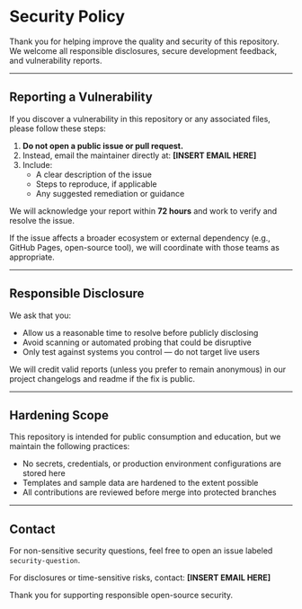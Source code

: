 # Security Policy

Thank you for helping improve the quality and security of this repository. We welcome all responsible disclosures, secure development feedback, and vulnerability reports.

---

## Reporting a Vulnerability
If you discover a vulnerability in this repository or any associated files, please follow these steps:

1. **Do not open a public issue or pull request.**
2. Instead, email the maintainer directly at: **[INSERT EMAIL HERE]**
3. Include:
   - A clear description of the issue
   - Steps to reproduce, if applicable
   - Any suggested remediation or guidance

We will acknowledge your report within **72 hours** and work to verify and resolve the issue.

If the issue affects a broader ecosystem or external dependency (e.g., GitHub Pages, open-source tool), we will coordinate with those teams as appropriate.

---

## Responsible Disclosure
We ask that you:
- Allow us a reasonable time to resolve before publicly disclosing
- Avoid scanning or automated probing that could be disruptive
- Only test against systems you control — do not target live users

We will credit valid reports (unless you prefer to remain anonymous) in our project changelogs and readme if the fix is public.

---

## Hardening Scope
This repository is intended for public consumption and education, but we maintain the following practices:

- No secrets, credentials, or production environment configurations are stored here
- Templates and sample data are hardened to the extent possible
- All contributions are reviewed before merge into protected branches

---

## Contact
For non-sensitive security questions, feel free to open an issue labeled `security-question`.

For disclosures or time-sensitive risks, contact: **[INSERT EMAIL HERE]**

Thank you for supporting responsible open-source security.

